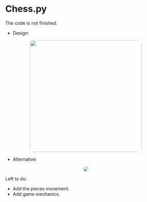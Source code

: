 # Chess.py

The code is not finished.

* Design: <br/>
<div align="center">
  <img src="https://github.com/Milton-Avila/Chess.py/assets/79611719/a98cac4a-4928-4ba4-8eb0-7dc319252e3d" style="border-radius: 10px; width: 350px;"/>
</div>

* Alternative: <br/>
<div align="center">
 <img src="https://github.com/Milton-Avila/Chess.py/assets/79611719/f8672c30-cc3e-4958-9b2c-e65349a23750" style="border-radius: 10px;"/>
</div>

Left to do:
* Add the pieces movement.
* Add game mechanics.
